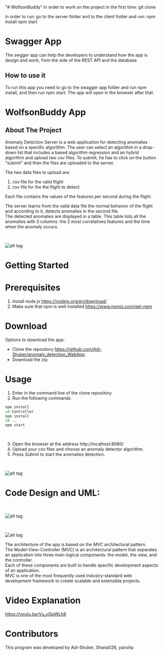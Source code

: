 "# WolfsonBuddy" 
 in order to work on the project in the first time:
 git clone
 
 in order to run:
 go to the server folder and to the client folder and run:
 npm install
 npm start
 
 # Swagger App

The swgger app can help the developers to understand how the app is design and work, from the side of the REST API and the database

## How to use it
To run this app you need to go to the swagger app folder and run npm install, and then run npm start.
The app will open in the browser after that.
 
 
# WolfsonBuddy App

## About The Project

Anomaly Detection Server is a web application for detecting anomalies based on a specific algorithm. The user can select an algorithm in a drop-down list
that includes a based algorithm regression and an hybrid algorithm and upload two csv files. To submit, he has to click on the button "submit" and then the files are uploaded to the server.<br>

The two data files to upload are:  <br>
1) csv file for the valid flight  <br>
2) csv file for the the flight to detect. <br>

Each file contains the values of the features per second during the flight. <br>

The server learns from the valid data file the normal behavior of the flight and according to it, detects anomalies in the second file. <br>
The detected anomalies are displayed in a table. This table lists all the anomalies with 3 columns: the 2 most correlatives features and the time when the anomaly occurs.

<br>


 ![alt tag](https://user-images.githubusercontent.com/81378726/119662574-35819f00-be3a-11eb-8b7c-0600d24e81c4.PNG)
<br>


# Getting Started

# Prerequisites

1) Install node.js   https://nodejs.org/en/download/  <br>
2) Make sure that npm is well installed   https://www.npmjs.com/get-npm  <br>


# Download

Options to download the app: <br>

- Clone the repository https://github.com/Adi-Shuker/anomaly_detection_WebApp.
- Download the zip.

# Usage

1) Enter in the command line of the clone repository <br>
2) Run the following commands <br>

```bash
npm install
cd Controller
npm install
cd ..
npm start
```
<br>


3) Open the browser at the address http://localhost:8080/
4) Upload your csv files and choose an anomaly detector algorithm. <br>
5) Press *Submit* to start the anomalies detection. <br>

<br>


 ![alt tag](https://user-images.githubusercontent.com/81378726/120083029-bf499a80-c0ce-11eb-99e0-47e040bda3c4.PNG)
<br>

# Code Design and UML:

<br>


 ![alt tag](https://user-images.githubusercontent.com/81378726/119666759-52b86c80-be3e-11eb-9051-38f140096914.PNG)
<br>
   
<br>


 ![alt tag](https://user-images.githubusercontent.com/81378726/119666808-5f3cc500-be3e-11eb-968b-58a13a7996af.PNG)
<br>

The architecture of the app is based on the *MVC* architectural pattern. <br>
The Model-View-Controller (MVC) is an architectural pattern that separates an application into three main logical components: the model, the view, and the controller.<br>
Each of these components are built to handle specific development aspects of an application.<br>
MVC is one of the most frequently used industry-standard web development framework to create scalable and extensible projects.




# Video Explanation 

https://youtu.be/Vu_vjSpWLh8

# Contributors
This program was developed by Adi-Shuker, Shana026, yairshp
